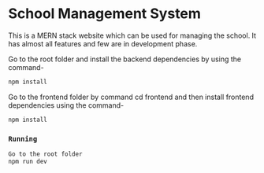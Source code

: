 # School Management System

This is a MERN stack website which can be used for managing the school. It has almost all features and few are in development phase.

Go to the root folder and install the backend dependencies by using the command-

```bash
npm install
```

Go to the frontend folder by command cd frontend and then install frontend dependencies using the command-

```bash
npm install
```

### `Running`

```bash
Go to the root folder
npm run dev
```




